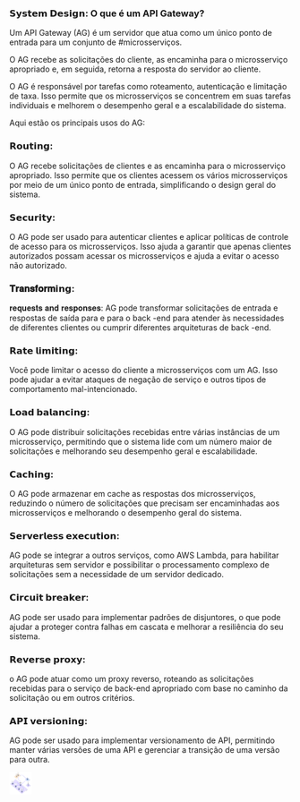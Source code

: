 ### 𝗦𝘆𝘀𝘁𝗲𝗺 𝗗𝗲𝘀𝗶𝗴𝗻: O que é um API Gateway?

Um API Gateway (AG) é um servidor que atua como um único ponto de entrada para um conjunto de #microsserviços.

O AG recebe as solicitações do cliente, as encaminha para o microsserviço apropriado e, em seguida, retorna a resposta do servidor ao cliente.

O AG é responsável por tarefas como roteamento, autenticação e limitação de taxa. Isso permite que os microsserviços se concentrem em suas tarefas individuais e melhorem o desempenho geral e a escalabilidade do sistema.

Aqui estão os principais usos do AG:

### 𝗥𝗼𝘂𝘁𝗶𝗻𝗴:
O AG recebe solicitações de clientes e as encaminha para o microsserviço apropriado. Isso permite que os clientes acessem os vários microsserviços por meio de um único ponto de entrada, simplificando o design geral do sistema.

### 𝗦𝗲𝗰𝘂𝗿𝗶𝘁𝘆: 
O AG pode ser usado para autenticar clientes e aplicar políticas de controle de acesso para os microsserviços. Isso ajuda a garantir que apenas clientes autorizados possam acessar os microsserviços e ajuda a evitar o acesso não autorizado.

### 𝐓𝐫𝐚𝐧𝐬𝐟𝐨𝐫𝐦𝗶𝗻𝗴:
𝐫𝐞𝐪𝐮𝐞𝐬𝐭𝐬 𝐚𝐧𝐝 𝐫𝐞𝐬𝐩𝐨𝐧𝐬𝐞𝐬: AG pode transformar solicitações de entrada e respostas de saída para e para o back -end para atender às necessidades de diferentes clientes ou cumprir diferentes arquiteturas de back -end.

### 𝗥𝗮𝘁𝗲 𝗹𝗶𝗺𝗶𝘁𝗶𝗻𝗴:
Você pode limitar o acesso do cliente a microsserviços com um AG. Isso pode ajudar a evitar ataques de negação de serviço e outros tipos de comportamento mal-intencionado.

### 𝗟𝗼𝗮𝗱 𝗯𝗮𝗹𝗮𝗻𝗰𝗶𝗻𝗴:
O AG pode distribuir solicitações recebidas entre várias instâncias de um microsserviço, permitindo que o sistema lide com um número maior de solicitações e melhorando seu desempenho geral e escalabilidade.

### 𝗖𝗮𝗰𝗵𝗶𝗻𝗴: 
O AG pode armazenar em cache as respostas dos microsserviços, reduzindo o número de solicitações que precisam ser encaminhadas aos microsserviços e melhorando o desempenho geral do sistema.

### 𝗦𝗲𝗿𝘃𝗲𝗿𝗹𝗲𝘀𝘀 𝗲𝘅𝗲𝗰𝘂𝘁𝗶𝗼𝗻:
AG pode se integrar a outros serviços, como AWS Lambda, para habilitar arquiteturas sem servidor e possibilitar o processamento complexo de solicitações sem a necessidade de um servidor dedicado.

### 𝗖𝗶𝗿𝗰𝘂𝗶𝘁 𝗯𝗿𝗲𝗮𝗸𝗲𝗿:
AG pode ser usado para implementar padrões de disjuntores, o que pode ajudar a proteger contra falhas em cascata e melhorar a resiliência do seu sistema.

### 𝗥𝗲𝘃𝗲𝗿𝘀𝗲 𝗽𝗿𝗼𝘅𝘆:
o AG pode atuar como um proxy reverso, roteando as solicitações recebidas para o serviço de back-end apropriado com base no caminho da solicitação ou em outros critérios.

### 𝗔𝗣𝗜 𝘃𝗲𝗿𝘀𝗶𝗼𝗻𝗶𝗻𝗴: 
AG pode ser usado para implementar versionamento de API, permitindo manter várias versões de uma API e gerenciar a transição de uma versão para outra.

<img src="api_gateway.gif" width="40" height="40" />
